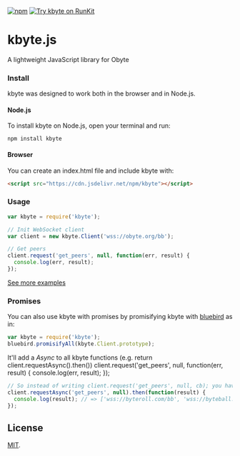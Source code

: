 [![npm](https://img.shields.io/npm/v/kbyte.svg)](https://www.npmjs.com/package/kbyte)
[![Try kbyte on RunKit](https://badge.runkitcdn.com/kbyte.svg)](https://runkit.com/bonustrack/kbyte)

# kbyte.js

A lightweight JavaScript library for Obyte

### Install
kbyte was designed to work both in the browser and in Node.js.

#### Node.js
To install kbyte on Node.js, open your terminal and run:
```
npm install kbyte
```

#### Browser
You can create an index.html file and include kbyte with:
```html
<script src="https://cdn.jsdelivr.net/npm/kbyte"></script>
```

### Usage
```js
var kbyte = require('kbyte');

// Init WebSocket client
var client = new kbyte.Client('wss://obyte.org/bb');

// Get peers
client.request('get_peers', null, function(err, result) {
  console.log(err, result);
});
```
[See more examples](/test/test.ts)

### Promises

You can also use kbyte with promises by promisifying kbyte with
[bluebird](https://github.com/petkaantonov/bluebird) as in:

```js
var kbyte = require('kbyte');
bluebird.promisifyAll(kbyte.Client.prototype);
```

It'll add a *Async* to all kbyte functions (e.g. return client.requestAsync().then())
client.request('get_peers', null, function(err, result) {
  console.log(err, result);
});
```js
// So instead of writing client.request('get_peers', null, cb); you have to write:
client.requestAsync('get_peers', null).then(function(result) {
  console.log(result); // => ['wss://byteroll.com/bb', 'wss://byteball.fr/bb' ...]
});
```

## License

[MIT](LICENSE).
